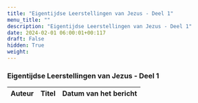 ```yaml
---
title: "Eigentijdse Leerstellingen van Jezus - Deel 1"
menu_title: ""
description: "Eigentijdse Leerstellingen van Jezus - Deel 1"
date: 2024-02-01 06:00:01+00:117
draft: False
hidden: True
weight:
---
```

### Eigentijdse Leerstellingen van Jezus - Deel 1

**Auteur** | **Titel** | **Datum van het bericht**
---|---|---
